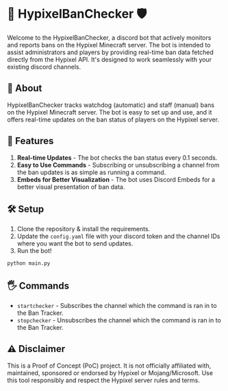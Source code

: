 # 🏰 HypixelBanChecker 🛡️

Welcome to the HypixelBanChecker, a discord bot that actively monitors and reports bans on the Hypixel Minecraft server. The bot is intended to assist administrators and players by providing real-time ban data fetched directly from the Hypixel API. It's designed to work seamlessly with your existing discord channels.

## 📖 About

HypixelBanChecker tracks watchdog (automatic) and staff (manual) bans on the Hypixel Minecraft server. The bot is easy to set up and use, and it offers real-time updates on the ban status of players on the Hypixel server.

## 🚀 Features

1. **Real-time Updates** - The bot checks the ban status every 0.1 seconds.
2. **Easy to Use Commands** - Subscribing or unsubscribing a channel from the ban updates is as simple as running a command.
3. **Embeds for Better Visualization** - The bot uses Discord Embeds for a better visual presentation of ban data.

## 🛠️ Setup

1. Clone the repository & install the requirements.
2. Update the `config.yaml` file with your discord token and the channel IDs where you want the bot to send updates.
3. Run the bot!

```bash
python main.py
```

## 🖐️ Commands

- `startchecker` - Subscribes the channel which the command is ran in to the Ban Tracker.
- `stopchecker` - Unsubscribes the channel which the command is ran in to the Ban Tracker.

## ⚠️ Disclaimer

This is a Proof of Concept (PoC) project. It is not officially affiliated with, maintained, sponsored or endorsed by Hypixel or Mojang/Microsoft. Use this tool responsibly and respect the Hypixel server rules and terms.

